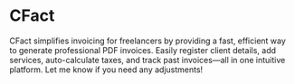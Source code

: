 # CFact
CFact simplifies invoicing for freelancers by providing a fast, efficient way to generate professional PDF invoices. Easily register client details, add services, auto-calculate taxes, and track past invoices—all in one intuitive platform. Let me know if you need any adjustments! 
